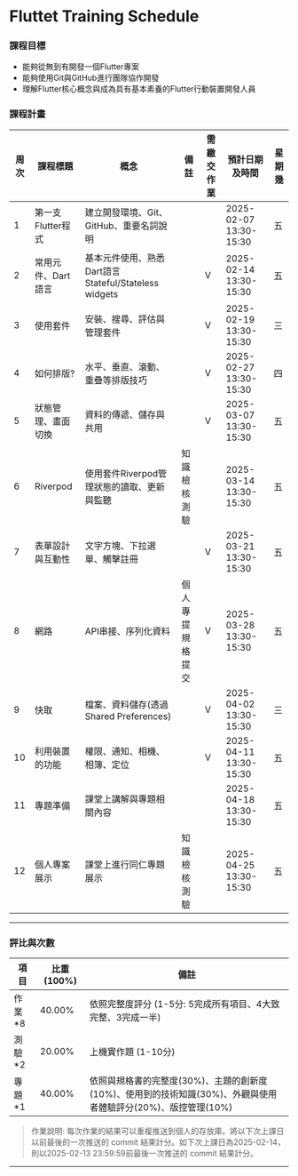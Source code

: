 # Fluttet Training Schedule
### 課程目標

- 能夠從無到有開發一個Flutter專案  
- 能夠使用Git與GitHub進行團隊協作開發 
- 理解Flutter核心概念與成為具有基本素養的Flutter行動裝置開發人員  
### 課程計畫

| 周次 | 課程標題           | 概念                                       | 備註             | 需繳交作業 | 預計日期及時間         | 星期幾 |
| ---- | ------------------ | ------------------------------------------ | ---------------- | ---------- | ---------------------- | ------ |
| 1    | 第一支Flutter程式  | 建立開發環境、Git、GitHub、重要名詞說明    |                  |            | 2025-02-07 13:30-15:30 | 五     |
| 2    | 常用元件、Dart語言 | 基本元件使用、熟悉Dart語言Stateful/Stateless widgets                 |                  | V          | 2025-02-14 13:30-15:30 | 五     |
| 3    | 使用套件           | 安裝、搜尋、評估與管理套件                 |                  | V          | 2025-02-19 13:30-15:30 | 三     |
| 4    | 如何排版?          | 水平、垂直、滾動、重疊等排版技巧           |                  | V          | 2025-02-27 13:30-15:30 | 四     |
| 5    | 狀態管理、畫面切換 | 資料的傳遞、儲存與共用                     |                  | V          | 2025-03-07 13:30-15:30 | 五     |
| 6    | Riverpod           | 使用套件Riverpod管理狀態的讀取、更新與監聽 | 知識檢核測驗     |            | 2025-03-14 13:30-15:30 | 五     |
| 7    | 表單設計與互動性   | 文字方塊、下拉選單、觸擊註冊               |                  | V          | 2025-03-21 13:30-15:30 | 五     |
| 8    | 網路               | API串接、序列化資料                        | 個人專提規格提交 | V          | 2025-03-28 13:30-15:30 | 五     |
| 9    | 快取               | 檔案、資料儲存(透過Shared Preferences)     |                  | V          | 2025-04-02 13:30-15:30 | 三     |
| 10   | 利用裝置的功能     | 權限、通知、相機、相簿、定位               |                  | V          | 2025-04-11 13:30-15:30 | 五     |
| 11   | 專題準備           | 課堂上講解與專題相關內容                   |                  |            | 2025-04-18 13:30-15:30 | 五     |
| 12   | 個人專案展示       | 課堂上進行同仁專題展示                     | 知識檢核測驗     |            | 2025-04-25 13:30-15:30 | 五     |

---

### 評比與次數

| 項目   | 比重 (100%) | 備註                                                                                                          |
| ------ | ----------- | ------------------------------------------------------------------------------------------------------------- |
| 作業*8 | 40.00%      | 依照完整度評分 (1-5分: 5完成所有項目、4大致完整、3完成一半)                                                   |
| 測驗*2 | 20.00%      | 上機實作題 (1-10分)                                                                                |
| 專題*1 | 40.00%      | 依照與規格書的完整度(30%)、主題的創新度(10%)、使用到的技術知識(30%)、外觀與使用者體驗評分(20%)、版控管理(10%) |

> 作業說明: 每次作業的結果可以重複推送到個人的存放庫。將以下次上課日以前最後的一次推送的 commit 結果計分。如下次上課日為2025-02-14，則以2025-02-13 23:59:59前最後一次推送的 commit 結果計分。
---

